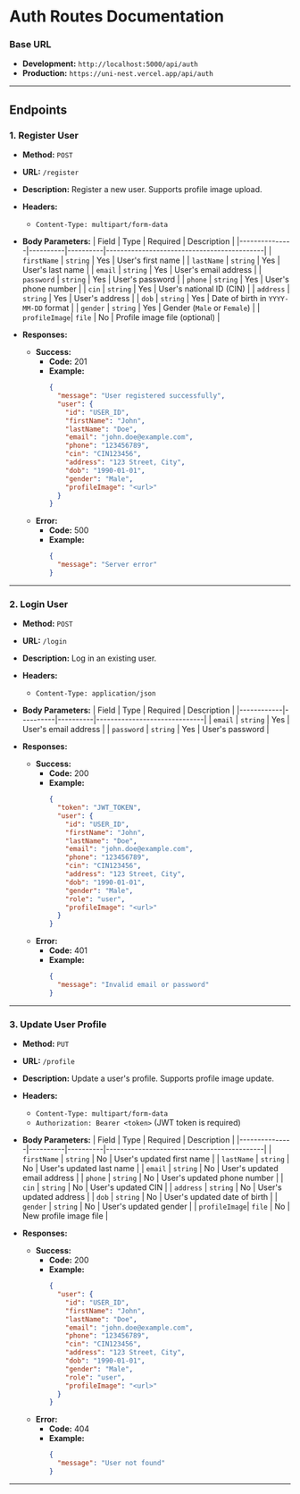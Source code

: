 

# **Auth Routes Documentation**

### **Base URL**
- **Development:** `http://localhost:5000/api/auth`
- **Production:** `https://uni-nest.vercel.app/api/auth`

---

## **Endpoints**

### **1. Register User**
- **Method:** `POST`
- **URL:** `/register`
- **Description:** Register a new user. Supports profile image upload.
- **Headers:**
  - `Content-Type: multipart/form-data`
- **Body Parameters:**
  | Field         | Type     | Required | Description                                |
  |---------------|----------|----------|--------------------------------------------|
  | `firstName`   | `string` | Yes      | User's first name                          |
  | `lastName`    | `string` | Yes      | User's last name                           |
  | `email`       | `string` | Yes      | User's email address                       |
  | `password`    | `string` | Yes      | User's password                            |
  | `phone`       | `string` | Yes      | User's phone number                        |
  | `cin`         | `string` | Yes      | User's national ID (CIN)                   |
  | `address`     | `string` | Yes      | User's address                             |
  | `dob`         | `string` | Yes      | Date of birth in `YYYY-MM-DD` format       |
  | `gender`      | `string` | Yes      | Gender (`Male` or `Female`)                |
  | `profileImage`| `file`   | No       | Profile image file (optional)              |

- **Responses:**
  - **Success:**
    - **Code:** 201
    - **Example:**
      ```json
      {
        "message": "User registered successfully",
        "user": {
          "id": "USER_ID",
          "firstName": "John",
          "lastName": "Doe",
          "email": "john.doe@example.com",
          "phone": "123456789",
          "cin": "CIN123456",
          "address": "123 Street, City",
          "dob": "1990-01-01",
          "gender": "Male",
          "profileImage": "<url>"
        }
      }
      ```
  - **Error:**
    - **Code:** 500
    - **Example:**
      ```json
      {
        "message": "Server error"
      }
      ```

---

### **2. Login User**
- **Method:** `POST`
- **URL:** `/login`
- **Description:** Log in an existing user.
- **Headers:**
  - `Content-Type: application/json`
- **Body Parameters:**
  | Field      | Type     | Required | Description                  |
  |------------|----------|----------|------------------------------|
  | `email`    | `string` | Yes      | User's email address         |
  | `password` | `string` | Yes      | User's password              |

- **Responses:**
  - **Success:**
    - **Code:** 200
    - **Example:**
      ```json
      {
        "token": "JWT_TOKEN",
        "user": {
          "id": "USER_ID",
          "firstName": "John",
          "lastName": "Doe",
          "email": "john.doe@example.com",
          "phone": "123456789",
          "cin": "CIN123456",
          "address": "123 Street, City",
          "dob": "1990-01-01",
          "gender": "Male",
          "role": "user",
          "profileImage": "<url>"
        }
      }
      ```
  - **Error:**
    - **Code:** 401
    - **Example:**
      ```json
      {
        "message": "Invalid email or password"
      }
      ```

---

### **3. Update User Profile**
- **Method:** `PUT`
- **URL:** `/profile`
- **Description:** Update a user's profile. Supports profile image update.
- **Headers:**
  - `Content-Type: multipart/form-data`
  - `Authorization: Bearer <token>` (JWT token is required)
- **Body Parameters:**
  | Field         | Type     | Required | Description                                |
  |---------------|----------|----------|--------------------------------------------|
  | `firstName`   | `string` | No       | User's updated first name                  |
  | `lastName`    | `string` | No       | User's updated last name                   |
  | `email`       | `string` | No       | User's updated email address               |
  | `phone`       | `string` | No       | User's updated phone number                |
  | `cin`         | `string` | No       | User's updated CIN                         |
  | `address`     | `string` | No       | User's updated address                     |
  | `dob`         | `string` | No       | User's updated date of birth               |
  | `gender`      | `string` | No       | User's updated gender                      |
  | `profileImage`| `file`   | No       | New profile image file                     |

- **Responses:**
  - **Success:**
    - **Code:** 200
    - **Example:**
      ```json
      {
        "user": {
          "id": "USER_ID",
          "firstName": "John",
          "lastName": "Doe",
          "email": "john.doe@example.com",
          "phone": "123456789",
          "cin": "CIN123456",
          "address": "123 Street, City",
          "dob": "1990-01-01",
          "gender": "Male",
          "role": "user",
          "profileImage": "<url>"
        }
      }
      ```
  - **Error:**
    - **Code:** 404
    - **Example:**
      ```json
      {
        "message": "User not found"
      }
      ```

---
